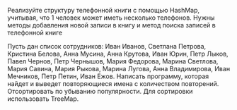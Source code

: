 Реализуйте структуру телефонной книги с помощью HashMap, учитывая, что 1 человек может иметь несколько телефонов. 
Нужны методы добавления новой записи в книгу и метод поиска записей в телефонной книге


Пусть дан список сотрудников: Иван Иванов, Светлана Петрова, Кристина Белова, Анна Мусина, Анна Крутова, Иван Юрин, Петр Лыков, Павел Чернов, Петр Чернышов, Мария Федорова, 
Марина Светлова, Мария Савина, Мария Рыкова, Марина Лугова, Анна Владимирова, Иван Мечников, Петр Петин, Иван Ежов. Написать программу, которая найдет и выведет повторяющиеся
имена с количеством повторений. Отсортировать по убыванию популярности. Для сортировки использовать TreeMap.
